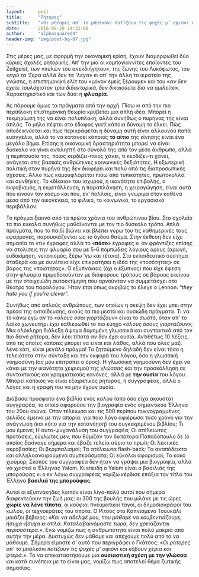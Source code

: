 ```yaml
---
layout:     post
title:      "Ρήτορες"
subtitle:   "«Οι ρήτορες απ’ το μπαλκόνι ποτίζουν τις ψυχές μ’ αφιόνι και κόβουν χέρια και φτερά.»"
date:       2016-08-29 14:32:00
author:     "alphasquared4"
header-img: "img/post-bg-07.jpg"
---
```


Στις μέρες μας, με αφορμή την οικονομική κρίση, έχουν διαμορφωθεί δύο κύριες σχολές ρητορικής. Απ’ την μια οι κομπογιαννίτες επαΐοντες του Zeitgeist, των «πυλών του ανεκδιήγητου», της ζώνης του Λυκόφωτος, του «*εγώ τα ’ξερα αλλά δεν τα ’λεγα*» κι απ’ την άλλη το ιερατείο της γνώσης, η επιστημονική ελίτ του «μόνον εμείς ξέρουμε» και του «*αν δεν έχετε τουλάχιστον τρία διδακτορικά, δεν δικαιούστε δια να ομιλείτε*». Χαρακτηριστικό και των δύο: η **φλυαρία**.

Ας πάρουμε όμως τα πράγματα από την αρχή. Πίσω κι από την πιο περίπλοκη επιστημονική θεωρία κρύβεται μια απλή ιδέα. Μπορεί η τεκμηρίωσή της να είναι πολύπλοκη, αλλά συνήθως ο πυρήνας της είναι απλός. Το μήλο πέφτει στο έδαφος γιατί κάποια δύναμη το έλκει. Πώς αποδεικνύεται και πως περιγράφεται η δύναμη αυτή είναι αλλουνού παπά ευαγγέλιο, αλλά το να κατανοεί κάποιος **το αίτιο** της κίνησης είναι ένα μεγάλο βήμα. Επίσης η οικονομική δραστηριότητα μπορεί να είναι δύσκολο να γίνει αντιληπτή στο σύνολό της από τον μέσο άνθρωπο, αλλά η πεμπτουσία της, ποιος κερδίζει-ποιος χάνει, τι κερδίζει-τι χάνει, ανάγεται στις βασικές ανθρώπινες κοινωνικές δεξιότητες. Η εξωτερική πολιτική στον πυρήνα της δεν διαφέρει και πολύ από τις διαπροσωπικές σχέσεις. Άλλο πως καμουφλάρεται πίσω από τυπικότητες, πρωτόκολλα και συνθήκες. Το «δίκαιο» του ισχυρού, η ικανότητα επιβολής, ο εκφοβισμός, η εκμετάλλευση, η παραπλάνηση, η χειραγώγηση, είναι αυτά που κινούν τον κόσμο και που, εν’ πολλοίς, είναι γνώριμα στον καθένα μέσα από την οικογένεια, το φιλικό, το κοινωνικό, το εργασιακό περιβάλλον.

Το πράγμα ξεκινά από τα πρώτα χρόνια του ανθρώπινου βίου. Στο σχολείο τα πιο εύκολα συνήθως μαθαίνονται με τον πιο δύσκολο τρόπο. Απλά πράγματα, που το παιδί βιώνει και βλέπει γύρω του τις καθημερινές τους εφαρμογές, παρουσιάζονται ως το όγδοο θαύμα. Στην έκθεση δεν είχε σημασία το «τι» έγραφες αλλά το «**πόσο**» έγραφες κι αν φρόντιζες επίσης να στολίσεις την φλυαρία σου με 5-6 πομπώδεις λόγιους όρους (αρωγή, ευδοκίμηση, νεποτισμός, ξέρω ’γω και τέτοια). Στο εκπαιδευτικό σύστημα σταθερά και με συνέπεια είχε επικρατήσει η ιδέα της «ποσότητας» σε βάρος της «ποιότητας». Ο εξυπνάκιας (όχι ο έξυπνος) που είχε έφεση στην φλυαρία πριμοδοτούνταν με διάφορους τρόπους σε βάρους εκείνου με την στοιχειώδη αυτοεκτίμηση που αρνούνταν να συμμετάσχει στο θέατρο του παραλόγου. Ήταν έτσι όπως ακριβώς το έλεγε ο Lennon: “*they hate you if you’re clever*”.

Συνήθως από απλούς ανθρώπους, των οποίων η σκέψη δεν έχει μπει στην πρέσα της εκπαίδευσης, ακούς τα πιο μεστά και ουσιώδη πράγματα. Τι να το κάνω εγώ αν το «*όλους όσοι γιορτάζουν*» είναι το σωστό, όταν απ’ το λαϊκό χωνευτήρι έχει καθιερωθεί το πιο εύηχο «*όλους όσους γιορτάζουν*»; Μια ολόκληρη διάλεξη άψογα δομημένη γλωσσικά και συντακτικά από τον πιο δεινό ρήτορα, δεν λέει τίποτα αν δεν έχει ουσία. Αντιθέτως 10 λέξεις, από τις οποίες κάποιες μπορεί να είναι και λάθος, αλλά που όλες μαζί λένε κάτι, είναι μεγάλο πράγμα! Το ζητούμενο δηλαδή δεν είναι τόσο η τελειότητα στην σύνταξη και την εκφορά του λόγου, όσο η γλωσσική νοημοσύνη (ας μου επιτραπεί ο όρος). Η γλωσσική νοημοσύνη δεν έχει να κάνει με την ικανότητα χειρισμού της γλώσσας και την προσκόλληση σε συντακτικούς και γραμματικούς κανόνες, αλλά με **την ουσία** του λόγου. Μπορεί κάποιος να είναι εξαιρετικός ρήτορας, ή συγγραφέας, αλλά ο λόγος και η γραφή του να μην έχουν ουσία.

Διάβασα πρόσφατα ένα βιβλίο ενός καλού (από όσο είχα ακουστά) συγγραφέα, το οποίο αφορούσε την βιογραφία ενός σημαντικού Έλληνα του 20ου αιώνα. Όταν τέλειωσα και τις 500 περίπου πυκνογραμμένες σελίδες έμεινα με την απορία: για ποιο λόγο αφιέρωσα τόσο χρόνο για την ανάγνωση (και κόπο για την κατανόηση) του συγκεκριμένου βιβλίου; Τι μου έμεινε; Η αυτο-ψυχανάλυση του συγγραφέα; Οι ατέλειωτες προτάσεις, εύγλωτες μεν, που θύμιζαν τον δικτάτορα Παπαδόπουλο δε (ο οποίος ξεκίναγε σήμερα και έβαζε τελεία αύριο το πρωί); Οι λεκτικές ακροβασίες; Οι βερμπαλισμοί; Τα ατέλειωτα flash-back; Τα αναπόδεικτα και αλληλοαναιρούμενα συμπεράσματα; Οι εύκολοι αφορισμοί; Το κακό χιούμορ; Σκοπός του συγγραφέα δεν ήταν να γράψει μια βιογραφία, αλλά να χριστεί ο Έλληνας Yalom. Κι επειδή ο Yalom είναι ο βασιλιάς της μπαρούφας κι ο εν λόγω συγγραφέας νομίζω κέρδισε επάξια τον τίτλο του Έλληνα **βασιλιά της μπαρούφας**.

Αυτοί οι εξυπνάκηδες λοιπόν είναι λίγο-πολύ αυτοί που σήμερα διαφεντεύουν την ζωή μας: οι 300 της βουλής που μιλάνε με τις ώρες **χωρίς να λένε τίποτα**, οι κούφιοι πνευματικοί ταγοί, οι δημοσιογράφοι του κώλου, οι τεχνοκράτες του τίποτα. Ο Ρίτσος στο Καπνισμένο Τσουκάλι μοιάζει βέβαιος: «*Και να αδελφέ μου, που μάθαμε να κουβεντιάζουμε, ήσυχα-ήσυχα κι απλά. Καταλαβαινόμαστε τώρα, δεν χρειάζονται περισσότερα.*». Εγώ νομίζω πως η ανθρωπότητα είναι πολύ μακριά από αυτήν την μέρα. Δυστυχώς δεν μάθαμε και απέχουμε πολύ από το να μάθουμε. Σήμερα είμαστε σ’ αυτό που περιγράφει ο Γκάτσος: «*Οι ρήτορες απ’ το μπαλκόνι ποτίζουν τις ψυχές μ’ αφιόνι και κόβουν χέρια και φτερά.*». Το να αποκαταστήσουμε μια **ουσιαστική σχέση με την γλώσσα** και κατά συνέπεια με το είναι μας, νομίζω πως αποτελεί θέμα ζωτικής σημασίας.

